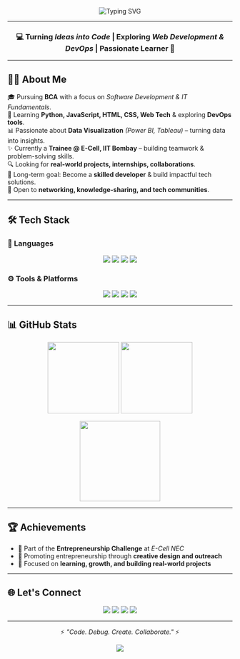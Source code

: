<div align="center">

<!-- Typing effect -->
<img src="https://readme-typing-svg.herokuapp.com?font=Fira+Code&size=28&pause=1000&color=F7931E&center=true&vCenter=true&width=600&lines=✨+Hi+there!!+I'm+Pratima+Jain+👩‍💻;Aspiring+Web+Developer;Python+Developer;DevOps+Learner;Data+Visualization+Enthusiast" alt="Typing SVG" />

---

<h3 align="center">💻 Turning <i>Ideas into Code</i> | Exploring <i>Web Development & DevOps</i> | Passionate Learner 🚀</h3>

</div>  

---

## 👩‍💻 About Me  

🎓 Pursuing **BCA** with a focus on *Software Development & IT Fundamentals*.  
🌱 Learning **Python, JavaScript, HTML, CSS, Web Tech** & exploring **DevOps tools**.  
📊 Passionate about **Data Visualization** *(Power BI, Tableau)* – turning data into insights.  
✨ Currently a **Trainee @ E-Cell, IIT Bombay** – building teamwork & problem-solving skills.  
🔍 Looking for **real-world projects, internships, collaborations**.  
🎯 Long-term goal: Become a **skilled developer** & build impactful tech solutions.  
🤝 Open to **networking, knowledge-sharing, and tech communities**.  

---

## 🛠️ Tech Stack  

### 🚀 Languages  
<p align="center">  
  <img src="https://img.shields.io/badge/Python-3776AB?style=for-the-badge&logo=python&logoColor=white"/> 
  <img src="https://img.shields.io/badge/HTML5-E34F26?style=for-the-badge&logo=html5&logoColor=white"/>  
   <img src="https://img.shields.io/badge/CSS3-1572B6?style=for-the-badge&logo=css3&logoColor=white"/>  
  <img src="https://img.shields.io/badge/JavaScript-F7DF1E?style=for-the-badge&logo=javascript&logoColor=black"/>  
  
 
</p>  

### ⚙️ Tools & Platforms  
<p align="center">  
  <img src="https://img.shields.io/badge/Git-F05032?style=for-the-badge&logo=git&logoColor=white"/>  
  <img src="https://img.shields.io/badge/GitHub-181717?style=for-the-badge&logo=github&logoColor=white"/>  
  <img src="https://img.shields.io/badge/PowerBI-F2C811?style=for-the-badge&logo=power-bi&logoColor=black"/>  
  <img src="https://img.shields.io/badge/Tableau-E97627?style=for-the-badge&logo=tableau&logoColor=white"/>  
</p>  

---

## 📊 GitHub Stats  

<p align="center">  
  <img src="https://github-readme-stats.vercel.app/api?username=Pratima-Jain&show_icons=true&theme=tokyonight&hide_border=true" height="160"/>  
  <img src="https://github-readme-stats.vercel.app/api/top-langs/?username=Pratima-Jain&layout=compact&theme=tokyonight&hide_border=true" height="160"/>  
</p>  

<p align="center">  
  <img src="https://github-readme-streak-stats.herokuapp.com/?user=Pratima-Jain&theme=tokyonight&hide_border=true" height="180"/>  
</p>  


---

## 🏆 Achievements  

- 🌱 Part of the **Entrepreneurship Challenge** at *E-Cell NEC*  
- 🚀 Promoting entrepreneurship through **creative design and outreach**  
- 🎯 Focused on **learning, growth, and building real-world projects**  

---

## 🌐 Let's Connect  

<p align="center">  
  <a href="https://www.linkedin.com/in/pratimajain06"><img src="https://img.shields.io/badge/LinkedIn-blue?logo=linkedin&logoColor=white" /></a>  
  <a href="https://www.instagram.com/pratima.06/"><img src="https://img.shields.io/badge/Instagram-purple?logo=instagram&logoColor=white" /></a>  
  <a href="https://x.com/PratimaJain20060"><img src="https://img.shields.io/badge/Twitter-black?logo=x&logoColor=white" /></a>  
  <a href="mailto:pratimajain1115@gmail.com"><img src="https://img.shields.io/badge/Email-red?logo=gmail&logoColor=white" /></a>  
</p>  

---

<p align="center">⚡ <i>"Code. Debug. Create. Collaborate."</i> ⚡</p>  

<p align="center">  
  <img src="https://img.shields.io/badge/Made%20with-❤️%20by%20Pratima%20Jain-F7931E?style=for-the-badge"/>  
</p>
